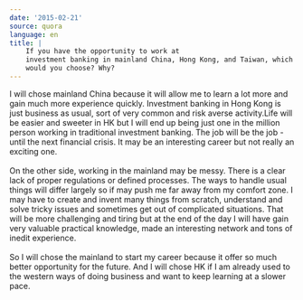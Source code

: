 ```yaml
---
date: '2015-02-21'
source: quora
language: en
title: |
    If you have the opportunity to work at
    investment banking in mainland China, Hong Kong, and Taiwan, which one
    would you choose? Why?
---
```


I will chose mainland China because it will allow me to learn a lot more
and gain much more experience quickly. Investment banking in Hong Kong
is just business as usual, sort of very common and risk averse
activity.Life will be easier and sweeter in HK but I will end up being
just one in the million person working in traditional investment
banking. The job will be the job - until the next financial crisis. It
may be an interesting career but not really an exciting one.\
\
On the other side, working in the mainland may be messy. There is a
clear lack of proper regulations or defined processes. The ways to
handle usual things will differ largely so if may push me far away from
my comfort zone. I may have to create and invent many things from
scratch, understand and solve tricky issues and sometimes get out of
complicated situations. That will be more challenging and tiring but at
the end of the day I will have gain very valuable practical knowledge,
made an interesting network and tons of inedit experience.\
\
So I will chose the mainland to start my career because it offer so much
better opportunity for the future. And I will chose HK if I am already
used to the western ways of doing business and want to keep learning at
a slower pace.
